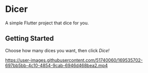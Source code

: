 # Dicer

A simple Flutter project that dice for you.

## Getting Started

Choose how many dices you want, then click *Dice!*

https://user-images.githubusercontent.com/51740060/169535702-697bb5bb-4c10-4854-9cab-6946d468bea2.mp4
